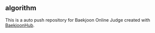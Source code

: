 ## algorithm
This is a auto push repository for Baekjoon Online Judge created with [BaekjoonHub](https://github.com/BaekjoonHub/BaekjoonHub).
